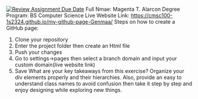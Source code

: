 [![Review Assignment Due Date](https://classroom.github.com/assets/deadline-readme-button-24ddc0f5d75046c5622901739e7c5dd533143b0c8e959d652212380cedb1ea36.svg)](https://classroom.github.com/a/Z0SN3ALX)
Full Nmae: Magenta T. Alarcon
Degree Program: BS Computer Science
Live Website Link: https://cmsc100-1s2324.github.io/my-github-page-Genmaa/
Steps on how to create a GitHub page:
1. Clone your repository
2. Enter the project folder then create an Html file
3. Push your changes
4. Go to settings->pages then select a branch domain and input your custom domain(live website link)
5. Save
What are your key takeaways from this exercise?
Organize your div elements properly and their hierarchies. Also, provide an easy to understand class names to avoid confusion then take it step by step and enjoy designing while exploring new things. 


